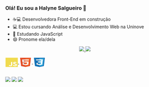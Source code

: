 ### Olá! Eu sou a Halyne Salgueiro 👋

- ☕💻 Desenvolvedora Front-End em construção
- 💻 Estou cursando Análise e Desenvolvimento Web na Uninove 
- 🌱 Estudando JavaScript
- 😄 Pronome ela/dela

<div align="center">
  <a href="https://github.com/HalyneSalgueiro">
  <img height="180em" src="https://github-readme-stats.vercel.app/api?username=HalyneSalgueiro&show_icons=true&theme=synthwave&include_all_commits=true&count_private=true"/>
  <img height="180em" src="https://github-readme-stats.vercel.app/api/top-langs/?username=HalyneSalgueiro&layout=compact&langs_count=7&theme=synthwave"/>
</div>

 <div style="display: inline_block"><br>
  <img align="center" alt="Rafa-Js" height="30" width="40" src="https://raw.githubusercontent.com/devicons/devicon/master/icons/javascript/javascript-plain.svg">
  <img align="center" alt="Rafa-HTML" height="30" width="40" src="https://raw.githubusercontent.com/devicons/devicon/master/icons/html5/html5-original.svg">
  <img align="center" alt="Rafa-CSS" height="30" width="40" src="https://raw.githubusercontent.com/devicons/devicon/master/icons/css3/css3-original.svg">
 </div><br>
  
  <div>
   
  <a href="https://www.instagram.com/halynesalgueiro/" target="_blank"><img src="https://img.shields.io/badge/-Instagram-%23E4405F?style=for-the-badge&logo=instagram&logoColor=white" target="_blank"></a>
  <a href = "mailto:halynesalgueiroalves@hotmail.com"><img src="https://img.shields.io/badge/Microsoft_Outlook-0078D4?style=for-the-badge&logo=microsoft-outlook&logoColor=white"></a>
  <a href="www.linkedin.com/in/halyne-salgueiro" target="_blank"><img src="https://img.shields.io/badge/-LinkedIn-%230077B5?style=for-the-badge&logo=linkedin&logoColor=white" target="_blank"></a> 
  </div>

